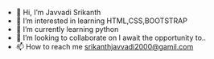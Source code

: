 - 👋 Hi, I’m Javvadi Srikanth
- 👀 I’m interested in learning HTML,CSS,BOOTSTRAP
- 🌱 I’m currently learning python
- 💞️ I’m looking to collaborate on I await the opportunity to..
- 📫 How to reach me srikanthjavvadi2000@gamil.com

<!---
srikanthjavvadi/srikanthjavvadi is a ✨ special ✨ repository because its `README.md` (this file) appears on your GitHub profile.
You can click the Preview link to take a look at your changes.
--->
